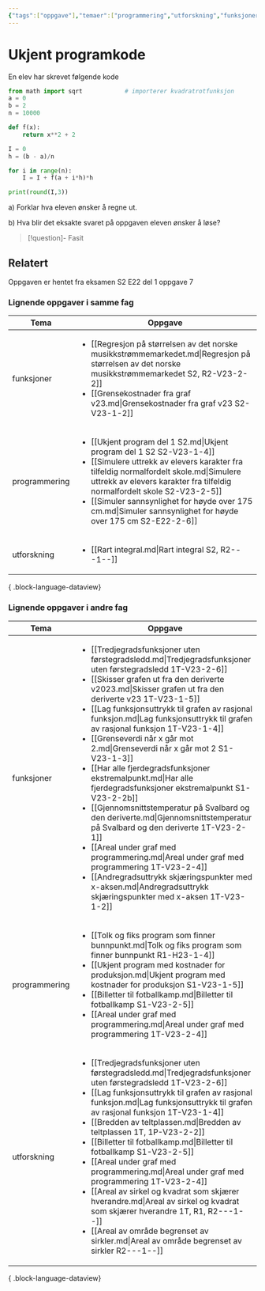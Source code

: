 ```yaml
---
{"tags":["oppgave"],"temaer":["programmering","utforskning","funksjoner"],"alias":[null],"del":1,"oppgave":7,"fag":"s2","eksamen":"e22","dg-publish":true,"title":"Ukjent programkode","date":"2023-06-06","modified":"2023-06-06","todo":["fasit","løsningsforslag"],"permalink":"/ukjent-programkode/","dgPassFrontmatter":true}
---
```



# Ukjent programkode
En elev har skrevet følgende kode
```python
from math import sqrt            # importerer kvadratrotfunksjon
a = 0
b = 2
n = 10000

def f(x):
	return x**2 + 2

I = 0
h = (b - a)/n

for i in range(n):
	I = I + f(a + i*h)*h

print(round(I,3))
```

a) Forklar hva eleven ønsker å regne ut.

b) Hva blir det eksakte svaret på oppgaven eleven ønsker å løse?

>[!question]- Fasit
> 
>

## Relatert
<p><span>Oppgaven er hentet fra eksamen S2 E22 del 1 oppgave 7</span></p>

### Lignende oppgaver i samme fag
| Tema          | Oppgave                                                                                                                                                                                                                                                                                                                                                                             |
| ------------- | ----------------------------------------------------------------------------------------------------------------------------------------------------------------------------------------------------------------------------------------------------------------------------------------------------------------------------------------------------------------------------------- |
| funksjoner    | <ul><li>[[Regresjon på størrelsen av det norske musikkstrømmemarkedet.md\\|Regresjon på størrelsen av det norske musikkstrømmemarkedet S2, R2-V23-2-2]]</li><li>[[Grensekostnader fra graf v23.md\\|Grensekostnader fra graf v23 S2-V23-1-2]]</li></ul>                                                                                                                             |
| programmering | <ul><li>[[Ukjent program del 1 S2.md\\|Ukjent program del 1 S2 S2-V23-1-4]]</li><li>[[Simulere uttrekk av elevers karakter fra tilfeldig normalfordelt skole.md\\|Simulere uttrekk av elevers karakter fra tilfeldig normalfordelt skole S2-V23-2-5]]</li><li>[[Simuler sannsynlighet for høyde over 175 cm.md\\|Simuler sannsynlighet for høyde over 175 cm S2-E22-2-6]]</li></ul> |
| utforskning   | <ul><li>[[Rart integral.md\\|Rart integral S2, R2-\--1-\-]]</li></ul>                                                                                                                                                                                                                                                                                                               |

{ .block-language-dataview}

### Lignende oppgaver i andre fag
| Tema          | Oppgave                                                                                                                                                                                                                                                                                                                                                                                                                                                                                                                                                                                                                                                                                                                                                                                                                                                                                                                                                        |
| ------------- | -------------------------------------------------------------------------------------------------------------------------------------------------------------------------------------------------------------------------------------------------------------------------------------------------------------------------------------------------------------------------------------------------------------------------------------------------------------------------------------------------------------------------------------------------------------------------------------------------------------------------------------------------------------------------------------------------------------------------------------------------------------------------------------------------------------------------------------------------------------------------------------------------------------------------------------------------------------- |
| funksjoner    | <ul><li>[[Tredjegradsfunksjoner uten førstegradsledd.md\\|Tredjegradsfunksjoner uten førstegradsledd 1T-V23-2-6]]</li><li>[[Skisser grafen ut fra den deriverte v2023.md\\|Skisser grafen ut fra den deriverte v23 1T-V23-1-5]]</li><li>[[Lag funksjonsuttrykk til grafen av rasjonal funksjon.md\\|Lag funksjonsuttrykk til grafen av rasjonal funksjon 1T-V23-1-4]]</li><li>[[Grenseverdi når x går mot 2.md\\|Grenseverdi når x går mot 2 S1-V23-1-3]]</li><li>[[Har alle fjerdegradsfunksjoner ekstremalpunkt.md\\|Har alle fjerdegradsfunksjoner ekstremalpunkt S1-V23-2-2b]]</li><li>[[Gjennomsnittstemperatur på Svalbard og den deriverte.md\\|Gjennomsnittstemperatur på Svalbard og den deriverte 1T-V23-2-1]]</li><li>[[Areal under graf med programmering.md\\|Areal under graf med programmering 1T-V23-2-4]]</li><li>[[Andregradsuttrykk skjæringspunkter med x-aksen.md\\|Andregradsuttrykk skjæringspunkter med x-aksen 1T-V23-1-2]]</li></ul> |
| programmering | <ul><li>[[Tolk og fiks program som finner bunnpunkt.md\\|Tolk og fiks program som finner bunnpunkt R1-H23-1-4]]</li><li>[[Ukjent program med kostnader for produksjon.md\\|Ukjent program med kostnader for produksjon S1-V23-1-5]]</li><li>[[Billetter til fotballkamp.md\\|Billetter til fotballkamp S1-V23-2-5]]</li><li>[[Areal under graf med programmering.md\\|Areal under graf med programmering 1T-V23-2-4]]</li></ul>                                                                                                                                                                                                                                                                                                                                                                                                                                                                                                                                |
| utforskning   | <ul><li>[[Tredjegradsfunksjoner uten førstegradsledd.md\\|Tredjegradsfunksjoner uten førstegradsledd 1T-V23-2-6]]</li><li>[[Lag funksjonsuttrykk til grafen av rasjonal funksjon.md\\|Lag funksjonsuttrykk til grafen av rasjonal funksjon 1T-V23-1-4]]</li><li>[[Bredden av teltplassen.md\\|Bredden av teltplassen 1T, 1P-V23-2-2]]</li><li>[[Billetter til fotballkamp.md\\|Billetter til fotballkamp S1-V23-2-5]]</li><li>[[Areal under graf med programmering.md\\|Areal under graf med programmering 1T-V23-2-4]]</li><li>[[Areal av sirkel og kvadrat som skjærer hverandre.md\\|Areal av sirkel og kvadrat som skjærer hverandre 1T, R1, R2-\--1-\-]]</li><li>[[Areal av område begrenset av sirkler.md\\|Areal av område begrenset av sirkler R2-\--1-\-]]</li></ul>                                                                                                                                                                                  |

{ .block-language-dataview}
